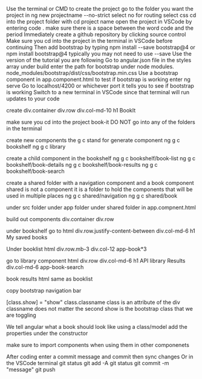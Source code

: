 Use the terminal or CMD to create the project
go to the folder you want the project in
ng new projectname --no-strict
select no for routing
select css
cd into the project folder with cd project name
open the project in VSCode by entering
code .
make sure there is a space between the word code and the period
Immediately create a github repository by clicking source control
Make sure you cd into the project in the terminal in VSCode before continuing
Then add bootstrap by typing
npm install --save bootstrap@4 or 
npm install bootstrap@4 
typically you may not need to use --save
Use the version of the tutorial you are following
Go to angular.json file
in the styles array under build enter the path for bootstrap under node modules. 
node_modules/bootstrap/dist/css/bootstrap.min.css
Use a bootstrap component in app.component.html to test if bootstrap is working
enter ng serve 
Go to localhost/4200 or whichever port it tells you to
see if bootstrap is working
Switch to a new terminal in VSCode since that terminal will run updates to your code

create
div.container
div.row
div.col-md-10
h1 BookIt

make sure you cd into the project book-it
DO NOT go into any of the folders in the terminal

create new components
the g c stand for generate component
ng g c bookshelf
ng g c library

create a child component in the bookshelf
ng g c bookshelf/book-list
ng g c bookshelf/book-details
ng g c bookshelf/book-results
ng g c bookshelf/book-search

create a shared folder with a navigation component and a book component
shared is not a component it is a folder to hold the components that will be used in multiple places
ng g c shared/navigation
ng g c shared/book

under src folder under app folder under shared folder
in app.compnent.html

build out components
div.container
<app-navigation>
div.row


under bookshelf go to html
div.row.justify-content-between
div.col-md-6
h1 My saved books
<app-book-list>

Under booklist html
div.row.mb-3
div.col-12
app-book*3

go to library component html
div.row
div.col-md-6
h1 API library Results
div.col-md-6
app-book-search

book results html
same as booklist

copy bootstrap navigation bar

[class.show] = "show"
class.classname
class is an attribute of the div
classname does not matter the second show is the bootstrap class that we are toggling

We tell angular what a book should look like using a class/model
add the properties under the constructor

make sure to import components when using them in other componenets

After coding enter a commit message and commit then sync changes
Or
in the VSCode terminal
git status
git add -A
git status
git commit -m "message"
git push
